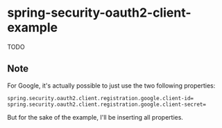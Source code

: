 # spring-security-oauth2-client-example

TODO


## Note

For Google, it's actually possible to just use the two following properties:

```properties
spring.security.oauth2.client.registration.google.client-id=
spring.security.oauth2.client.registration.google.client-secret=
```

But for the sake of the example, I'll be inserting all properties.
